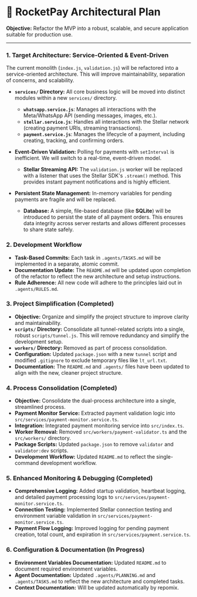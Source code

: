 # 🚀 RocketPay Architectural Plan

**Objective:** Refactor the MVP into a robust, scalable, and secure application suitable for production use.

---

### 1. Target Architecture: Service-Oriented & Event-Driven

The current monolith (`index.js`, `validation.js`) will be refactored into a service-oriented architecture. This will improve maintainability, separation of concerns, and scalability.

- **`services/` Directory:** All core business logic will be moved into distinct modules within a new `services/` directory.
  - **`whatsapp.service.js`**: Manages all interactions with the Meta/WhatsApp API (sending messages, images, etc.).
  - **`stellar.service.js`**: Handles all interactions with the Stellar network (creating payment URIs, streaming transactions).
  - **`payment.service.js`**: Manages the lifecycle of a payment, including creating, tracking, and confirming orders.

- **Event-Driven Validation:** Polling for payments with `setInterval` is inefficient. We will switch to a real-time, event-driven model.
  - **Stellar Streaming API:** The `validation.js` worker will be replaced with a listener that uses the Stellar SDK's `.stream()` method. This provides instant payment notifications and is highly efficient.

- **Persistent State Management:** In-memory variables for pending payments are fragile and will be replaced.
  - **Database:** A simple, file-based database (like **SQLite**) will be introduced to persist the state of all payment orders. This ensures data integrity across server restarts and allows different processes to share state safely.

### 2. Development Workflow

- **Task-Based Commits:** Each task in `.agents/TASKS.md` will be implemented in a separate, atomic commit.
- **Documentation Update:** The `README.md` will be updated upon completion of the refactor to reflect the new architecture and setup instructions.
- **Rule Adherence:** All new code will adhere to the principles laid out in `.agents/RULES.md`.

### 3. Project Simplification (Completed)

- **Objective:** Organize and simplify the project structure to improve clarity and maintainability.
- **`scripts/` Directory:** Consolidate all tunnel-related scripts into a single, robust `scripts/tunnel.js`. This will remove redundancy and simplify the development setup.
- **`workers/` Directory:** Removed as part of process consolidation.
- **Configuration:** Updated `package.json` with a new `tunnel` script and modified `.gitignore` to exclude temporary files like `lt_url.txt`.
- **Documentation:** The `README.md` and `.agents/` files have been updated to align with the new, cleaner project structure.

### 4. Process Consolidation (Completed)

- **Objective:** Consolidate the dual-process architecture into a single, streamlined process.
- **Payment Monitor Service:** Extracted payment validation logic into `src/services/payment-monitor.service.ts`.
- **Integration:** Integrated payment monitoring service into `src/index.ts`.
- **Worker Removal:** Removed `src/workers/payment-validator.ts` and the `src/workers/` directory.
- **Package Scripts:** Updated `package.json` to remove `validator` and `validator:dev` scripts.
- **Development Workflow:** Updated `README.md` to reflect the single-command development workflow.

### 5. Enhanced Monitoring & Debugging (Completed)

- **Comprehensive Logging:** Added startup validation, heartbeat logging, and detailed payment processing logs to `src/services/payment-monitor.service.ts`.
- **Connection Testing:** Implemented Stellar connection testing and environment variable validation in `src/services/payment-monitor.service.ts`.
- **Payment Flow Logging:** Improved logging for pending payment creation, total count, and expiration in `src/services/payment.service.ts`.

### 6. Configuration & Documentation (In Progress)

- **Environment Variables Documentation:** Updated `README.md` to document required environment variables.
- **Agent Documentation:** Updated `.agents/PLANNING.md` and `.agents/TASKS.md` to reflect the new architecture and completed tasks.
- **Context Documentation:** Will be updated automatically by repomix.